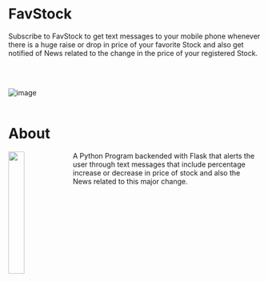 # FavStock
Subscribe to FavStock to get text messages to your mobile phone whenever there is a huge raise or drop in price of your favorite Stock and also get notified of News related to the change in the price of your registered Stock.

<br/>
<br/>



![image](https://user-images.githubusercontent.com/102572805/161189520-c75e90aa-5ff1-4f1b-926e-add32ff05f3c.png)
<br/>
<br/>




# About
<img align="left" src="https://user-images.githubusercontent.com/102572805/161189990-de6b3cdf-e483-4a6e-a408-ca51f000c256.png" width=25%>


A Python Program backended with Flask that alerts the user through text messages that include percentage increase or decrease in price of stock and also the News related to this major change.

